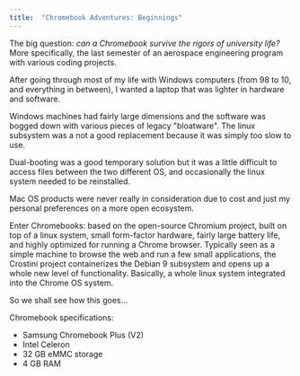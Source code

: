 ```yaml
---
title:  "Chromebook Adventures: Beginnings"
---
```


The big question: _can a Chromebook survive the rigors of university life?_ More specifically, the last semester of an aerospace engineering program with various coding projects.

After going through most of my life with Windows computers (from 98 to 10, and everything in between), I wanted a laptop that was lighter in hardware and software.

Windows machines had fairly large dimensions and the software was bogged down with various pieces of legacy "bloatware". The linux subsystem was a not a good replacement because it was simply too slow to use.

Dual-booting was a good temporary solution but it was a little difficult to access files between the two different OS, and occasionally the linux system needed to be reinstalled.

Mac OS products were never really in consideration due to cost and just my personal preferences on a more open ecosystem.

Enter Chromebooks: based on the open-source Chromium project, built on top of a linux system, small form-factor hardware, fairly large battery life, and highly optimized for running a Chrome browser. Typically seen as a simple machine to browse the web and run a few small applications, the Crostini project containerizes the Debian 9 subsystem and opens up a whole new level of functionality. Basically, a whole linux system integrated into the Chrome OS system.

So we shall see how this goes...

Chromebook specifications:
- Samsung Chromebook Plus (V2)
- Intel Celeron
- 32 GB eMMC storage
- 4 GB RAM
